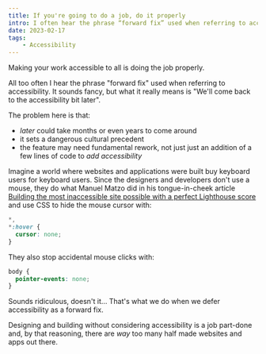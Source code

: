 ```yaml
---
title: If you're going to do a job, do it properly
intro: I often hear the phrase “forward fix” used when referring to accessibility. It sounds fancy, but what it really means is “We’ll come back to the accessibility bit later”.
date: 2023-02-17
tags:
    - Accessibility
---
```


Making your work accessible to all is doing the job properly.

All too often I hear the phrase "forward fix" used when referring to accessibility. It sounds fancy, but what it really means is "We'll come back to the accessibility bit later".

The problem here is that:

- <i>later</i> could take months or even years to come around
- it sets a dangerous cultural precedent
- the feature may need fundamental rework, not just just an addition of a few lines of code to <i>add accessibility</i>

Imagine a world where websites and applications were built buy keyboard users for keyboard users. Since the designers and developers don't use a mouse, they do what Manuel Matzo did in his tongue-in-cheek article [Building the most inaccessible site possible with a perfect Lighthouse score](https://www.matuzo.at/blog/building-the-most-inaccessible-site-possible-with-a-perfect-lighthouse-score/) and use CSS to hide the mouse cursor with:

```css
*,
*:hover {
  cursor: none;
}
```

They also stop accidental mouse clicks with:

```css
body {
  pointer-events: none;
}
```

Sounds ridiculous, doesn't it… That's what we do when we defer accessibility as a forward fix.

Designing and building without considering accessibility is a job part-done and, by that reasoning, there are *way* too many half made websites and apps out there.

